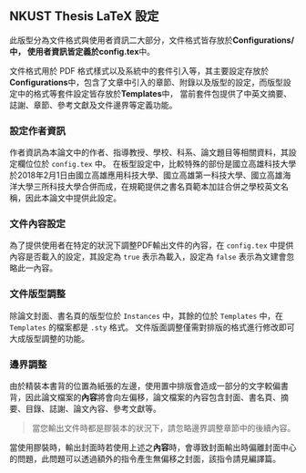 ## NKUST Thesis LaTeX 設定

此版型分為文件格式與使用者資訊二大部分，文件格式皆存放於**Configurations/**中，
使用者資訊皆定義於**config.tex**中。

文件格式用於 PDF 格式樣式以及系統中的套件引入等，其主要設定存放於**Configurations**中，包含了文章中引入的章節、附錄以及版型的設定，而版型設定中的格式等套件設定皆存放於**Templates**中，
當前套件包提供了中英文摘要、誌謝、章節、參考文獻及文件邊界等定義功能。

### 設定作者資訊

作者資訊為本論文中的作者、指導教授、學校、科系、論文題目等相關資料，其設定欄位位於 `config.tex` 中。
在板型設定中，比較特殊的部份是國立高雄科技大學於2018年2月1日由國立高雄應用科技大學、國立高雄第一科技大學、國立高雄海洋大學三所科技大學合併而成，在規範提供之書名頁範本加註合併之學校英文名稱，因此本論文中提供此設定。

### 文件內容設定

為了提供使用者在特定的狀況下調整PDF輸出文件的內容，在 `config.tex` 中提供內容是否載入的設定，其設定為 `true` 表示為載入，設定為 `false` 表示為文建會忽略此一內容。

### 文件版型調整

除論文封面、書名頁的版型位於 `Instances` 中，其餘的位於 `Templates` 中，在 `Templates` 的檔案都是 `.sty` 格式。
文件版面調整僅需對排版的格式進行修改即可大成版型調整的功能。

### 邊界調整

由於精裝本書背的位置為紙張的左邊，使用置中排版會造成一部分的文字較偏書背，因此論文檔案的**內容**將會向左偏移，論文檔案的內容包含封面、書名頁、摘要、目錄、誌謝、論文內容、參考文獻等。

> 當您輸出文件時都是膠裝本的狀況下，請忽略邊界調整章節中的後續內容。

當使用膠裝時，輸出封面時若使用上述之**內容**時，會導致封面輸出時偏離封面中心的問題，此問題可以透過額外的指令產生無偏移之封面，該指令請見編譯篇。
